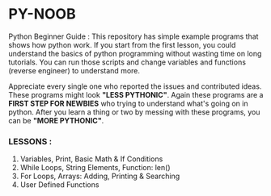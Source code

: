 # PY-NOOB
Python Beginner Guide : This repository has simple example programs that shows how python work. If you start from the first lesson, you could understand the basics of python programming without wasting time on long tutorials. You can run those scripts and change variables and functions (reverse engineer) to understand more.

Appreciate every single one who reported the issues and contributed ideas. These programs might look __"LESS PYTHONIC"__. Again these programs are a __FIRST STEP FOR NEWBIES__ who trying to understand what's going on in python. After you learn a thing or two by messing with these programs, you can be __"MORE PYTHONIC"__. 

### LESSONS : 
   1.  Variables, Print, Basic Math & If Conditions 
   2.  While Loops, String Elements, Function: len()
   3.  For Loops, Arrays: Adding, Printing & Searching 
   4.  User Defined Functions    
